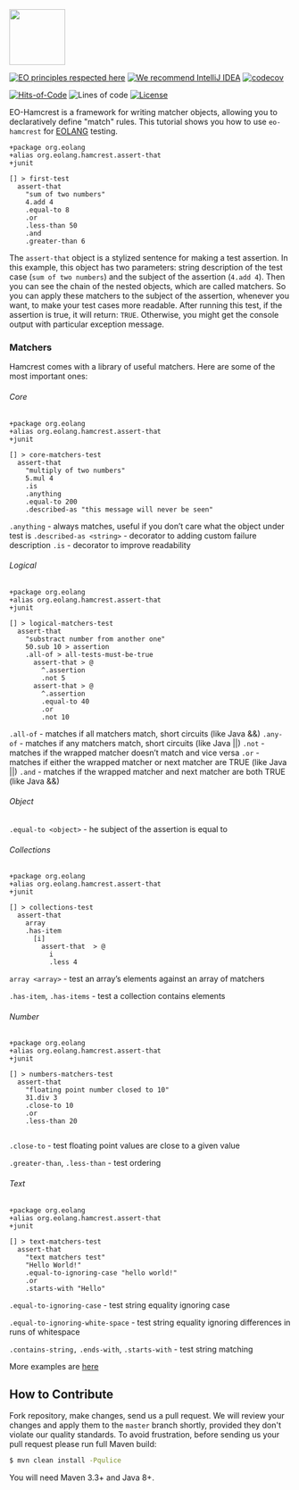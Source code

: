<img src="https://www.yegor256.com/images/books/elegant-objects/cactus.svg" height="100px" />

[![EO principles respected here](https://www.elegantobjects.org/badge.svg)](https://www.elegantobjects.org)
[![We recommend IntelliJ IDEA](https://www.elegantobjects.org/intellij-idea.svg)](https://www.jetbrains.com/idea/)
[![codecov](https://codecov.io/gh/cqfn/eo/branch/master/graph/badge.svg)](https://codecov.io/gh/cqfn/eo)

[![Hits-of-Code](https://hitsofcode.com/github/Graur/eo-tests)](https://hitsofcode.com/view/github/Graur/eo-tests)
![Lines of code](https://img.shields.io/tokei/lines/github/Graur/eo-tests)
[![License](https://img.shields.io/badge/license-MIT-green.svg)](https://github.com/Graur/eo-tests/blob/main/LICENSE.txt)


EO-Hamcrest is a framework for writing matcher objects, allowing you to declaratively define "match" rules. This tutorial shows you how to use ```eo-hamcrest``` for [EOLANG](https://www.eolang.org) testing.


```
+package org.eolang
+alias org.eolang.hamcrest.assert-that
+junit

[] > first-test
  assert-that
    "sum of two numbers"
    4.add 4
    .equal-to 8
    .or
    .less-than 50
    .and
    .greater-than 6
```

The ```assert-that``` object is a stylized sentence for making a test assertion. In this example, this object has two parameters: string description of the test case (```sum of two numbers```) and the subject of the assertion (```4.add 4```).
Then you can see the chain of the nested objects, which are called matchers. So you can apply these matchers to the subject of the assertion, whenever you want, to make your test cases more readable.
After running this test, if the assertion is true, it will return: ```TRUE```. Otherwise, you might get the console output with particular exception message.

### Matchers

Hamcrest comes with a library of useful matchers. Here are some of the most important ones:

###### Core

```
+package org.eolang
+alias org.eolang.hamcrest.assert-that
+junit

[] > core-matchers-test
  assert-that
    "multiply of two numbers"
    5.mul 4
    .is
    .anything
    .equal-to 200
    .described-as "this message will never be seen"
```

```.anything``` - always matches, useful if you don’t care what the object under test is
```.described-as <string>``` - decorator to adding custom failure description
```.is``` - decorator to improve readability

###### Logical
```
+package org.eolang
+alias org.eolang.hamcrest.assert-that
+junit

[] > logical-matchers-test
  assert-that
    "substract number from another one"
    50.sub 10 > assertion
    .all-of > all-tests-must-be-true
      assert-that > @
        ^.assertion
        .not 5
      assert-that > @
        ^.assertion
        .equal-to 40
        .or
        .not 10 
```

```.all-of``` - matches if all matchers match, short circuits (like Java &&)
```.any-of``` - matches if any matchers match, short circuits (like Java ||)
```.not``` - matches if the wrapped matcher doesn’t match and vice versa
```.or``` - matches if either the wrapped matcher or next matcher are TRUE (like Java ||) 
```.and``` - matches if the wrapped matcher and next matcher are both TRUE (like Java &&)

###### Object
```.equal-to <object>``` - he subject of the assertion is equal to <object>

###### Collections
```
+package org.eolang
+alias org.eolang.hamcrest.assert-that
+junit

[] > collections-test
  assert-that
    array
    .has-item
      [i]
        assert-that  > @
          i
          .less 4
```
```array <array>``` - test an array’s elements against an array of matchers

```.has-item```, ```.has-items``` - test a collection contains elements

###### Number

```
+package org.eolang
+alias org.eolang.hamcrest.assert-that
+junit

[] > numbers-matchers-test
  assert-that
    "floating point number closed to 10"
    31.div 3
    .close-to 10
    .or
    .less-than 20
  
```

```.close-to``` - test floating point values are close to a given value

```.greater-than```, ```.less-than``` - test ordering

###### Text

```
+package org.eolang
+alias org.eolang.hamcrest.assert-that
+junit

[] > text-matchers-test
  assert-that
    "text matchers test"
    "Hello World!"
    .equal-to-ignoring-case "hello world!"
    .or
    .starts-with "Hello"
```

```.equal-to-ignoring-case``` - test string equality ignoring case

```.equal-to-ignoring-white-space``` - test string equality ignoring differences in runs of whitespace

```.contains-string,``` ```.ends-with```, ```.starts-with``` - test string matching


More examples are [here](https://github.com/Graur/eo-hamcrest/examples)

## How to Contribute

Fork repository, make changes, send us a pull request.
We will review your changes and apply them to the `master` branch shortly,
provided they don't violate our quality standards. To avoid frustration,
before sending us your pull request please run full Maven build:

```bash
$ mvn clean install -Pqulice
```

You will need Maven 3.3+ and Java 8+.

